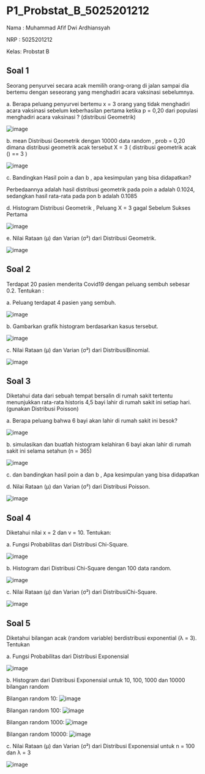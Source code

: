 # P1_Probstat_B_5025201212

Nama : Muhammad Afif Dwi Ardhiansyah

NRP  : 5025201212

Kelas: Probstat B

## Soal 1
Seorang penyurvei secara acak memilih orang-orang di jalan sampai dia bertemu dengan
seseorang yang menghadiri acara vaksinasi sebelumnya.

a. Berapa peluang penyurvei bertemu x = 3 orang yang tidak menghadiri acara vaksinasi
sebelum keberhasilan pertama ketika p = 0,20 dari populasi menghadiri acara vaksinasi ?
(distribusi Geometrik)

![image](https://user-images.githubusercontent.com/87472849/162603390-7a93b78c-6623-4355-80e3-ca3a7cd2979b.png)

b. mean Distribusi Geometrik dengan 10000 data random , prob = 0,20 dimana distribusi
geometrik acak tersebut X = 3 ( distribusi geometrik acak () == 3 )

![image](https://user-images.githubusercontent.com/87472849/162604104-3f691e3d-d7b2-4c9f-be2b-80ea95ad1e75.png)

c. Bandingkan Hasil poin a dan b , apa kesimpulan yang bisa didapatkan?

Perbedaannya adalah hasil distribusi geometrik pada poin a adalah 0.1024, sedangkan hasil rata-rata pada pon b adalah 0.1085

d. Histogram Distribusi Geometrik , Peluang X = 3 gagal Sebelum Sukses Pertama

![image](https://user-images.githubusercontent.com/87472849/162604340-2ebaa002-e11b-462f-86ec-e4c64d012afb.png)

e. Nilai Rataan (μ) dan Varian (σ²) dari Distribusi Geometrik.

![image](https://user-images.githubusercontent.com/87472849/162604362-a55b5f16-d284-48ae-8d98-851d4000a112.png)


## Soal 2

Terdapat 20 pasien menderita Covid19 dengan peluang sembuh sebesar 0.2. Tentukan :

a. Peluang terdapat 4 pasien yang sembuh.

![image](https://user-images.githubusercontent.com/87472849/162604531-adc9cc81-7ed4-4b03-9688-e59cc18212a3.png)

b. Gambarkan grafik histogram berdasarkan kasus tersebut.

![image](https://user-images.githubusercontent.com/87472849/162604553-79856e53-30b4-4bfe-bdbd-70bc727df68d.png)

c. Nilai Rataan (μ) dan Varian (σ²) dari DistribusiBinomial.

![image](https://user-images.githubusercontent.com/87472849/162604570-5016c314-9389-4d14-936d-4dce90bcf6d3.png)

## Soal 3

Diketahui data dari sebuah tempat bersalin di rumah sakit tertentu menunjukkan rata-rata historis 4,5 bayi lahir di rumah sakit ini setiap hari. (gunakan Distribusi Poisson)

a. Berapa peluang bahwa 6 bayi akan lahir di rumah sakit ini besok?

![image](https://user-images.githubusercontent.com/87472849/162604632-2995906e-278f-40e4-acb3-2d8e6d78dd23.png)

b. simulasikan dan buatlah histogram kelahiran 6 bayi akan lahir di rumah sakit ini selama
setahun (n = 365)

![image](https://user-images.githubusercontent.com/87472849/162604656-ddc80aec-503f-4a7d-8fca-78fb95b6f6e8.png)

c. dan bandingkan hasil poin a dan b , Apa kesimpulan yang bisa didapatkan


d. Nilai Rataan (μ) dan Varian (σ²) dari Distribusi Poisson.

![image](https://user-images.githubusercontent.com/87472849/162604724-c0ea3c33-3ec7-40fa-a1d0-b4bbfa1083ee.png)


## Soal 4

Diketahui nilai x = 2 dan v = 10. Tentukan:

a. Fungsi Probabilitas dari Distribusi Chi-Square.

![image](https://user-images.githubusercontent.com/87472849/162604919-b4d74888-2eba-4da2-86b9-be762c011a18.png)

b. Histogram dari Distribusi Chi-Square dengan 100 data random.

![image](https://user-images.githubusercontent.com/87472849/162604934-2aedd72e-d909-4669-91f5-e193c0421332.png)

c. Nilai Rataan (μ) dan Varian (σ²) dari DistribusiChi-Square.

![image](https://user-images.githubusercontent.com/87472849/162604949-a9e205b9-ee5d-4798-8569-c5766b893911.png)

## Soal 5

Diketahui bilangan acak (random variable) berdistribusi exponential (λ = 3). Tentukan

a. Fungsi Probabilitas dari Distribusi Exponensial

![image](https://user-images.githubusercontent.com/87472849/162621032-92758d10-1222-4129-8c77-d892a4644f7f.png)

b. Histogram dari Distribusi Exponensial untuk 10, 100, 1000 dan 10000 bilangan random

Bilangan random 10:
![image](https://user-images.githubusercontent.com/87472849/162621069-330e9af5-485d-4031-a07c-aee994a47fe8.png)

Bilangan random 100:
![image](https://user-images.githubusercontent.com/87472849/162621081-3ea95607-b929-4f6c-96df-0b76c008d193.png)

Bilangan random 1000:
![image](https://user-images.githubusercontent.com/87472849/162621104-eb3a0b29-386e-4294-ab97-e900cc9f3352.png)

Bilangan random 10000:
![image](https://user-images.githubusercontent.com/87472849/162621119-c2b3e8d4-39b5-48d8-9777-bde6c1065415.png)

c. Nilai Rataan (μ) dan Varian (σ²) dari Distribusi Exponensial untuk n = 100 dan λ = 3

![image](https://user-images.githubusercontent.com/87472849/162621149-177db3bf-c40b-4462-8c6f-a2ab264b2dcc.png)






